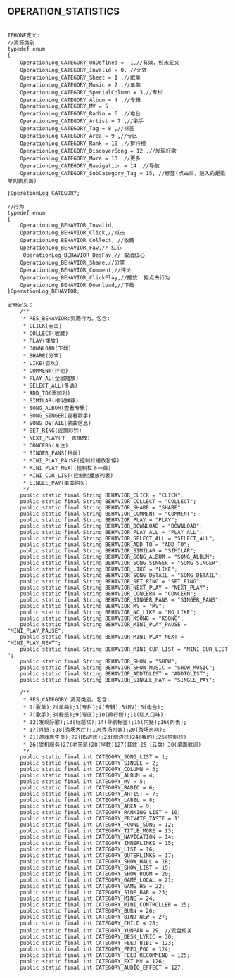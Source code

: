 ## OPERATION_STATISTICS

<pre><code>
IPHONE定义:
//资源类别
typedef enum
{
    OperationLog_CATEGORY_UnDefined = -1,//有效，但未定义
    OperationLog_CATEGORY_Invalid = 0, //无效
    OperationLog_CATEGORY_Sheet = 1 ,//歌单
    OperationLog_CATEGORY_Music = 2 ,//单曲
    OperationLog_CATEGORY_SpecialColumn = 3,//专栏
    OperationLog_CATEGORY_Album = 4 ,//专辑
    OperationLog_CATEGORY_MV = 5 ,
    OperationLog_CATEGORY_Radio = 6 ,//电台
    OperationLog_CATEGORY_Artist = 7 ,//歌手
    OperationLog_CATEGORY_Tag = 8 ,//标签
    OperationLog_CATEGORY_Area = 9 ,//专区
    OperationLog_CATEGORY_Rank = 10 ,//排行榜
    OperationLog_CATEGORY_DiscoverSong = 12 ,//发现好歌
    OperationLog_CATEGORY_More = 13 ,//更多
    OperationLog_CATEGORY_Navigation = 14 ,//导航
    OperationLog_CATEGORY_SubCategory_Tag = 15, //标签(点击后，进入的是歌单列表页面)
    
}OperationLog_CATEGORY;

//行为
typedef enum
{
    OperationLog_BEHAVIOR_Invalid,
    OperationLog_BEHAVIOR_Click,//点击
    OperationLog_BEHAVIOR_Collect, //收藏
    OperationLog_BEHAVIOR_Fav,// 红心
     OperationLog_BEHAVIOR_DesFav,// 取消红心
    OperationLog_BEHAVIOR_Share,//分享
    OperationLog_BEHAVIOR_Comment,//评论
    OperationLog_BEHAVIOR_ClickPlay,//播放  指点击行为
    OperationLog_BEHAVIOR_Download,//下载
}OperationLog_BEHAVIOR;

安卓定义：
    /**
     * RES_BEHAVIOR:资源行为。包含:
     * CLICK(点击)
     * COLLECT(收藏)
     * PLAY(播放)
     * DOWNLOAD(下载)
     * SHARE(分享)
     * LIKE(喜欢)
     * COMMENT(评论)
     * PLAY_AL(全部播放)
     * SELECT_ALL(多选)
     * ADD_TO(添加到)
     * SIMILAR(相似推荐)
     * SONG_ALBUM(查看专辑)
     * SONG_SINGER(查看歌手)
     * SONG_DETAIL(歌曲信息)
     * SET_RING(设置彩铃)
     * NEXT_PLAY(下一首播放)
     * CONCERN(关注)
     * SINGER_FANS(粉丝)
     * MINI_PLAY_PAUSE(控制栏播放暂停)
     * MINI_PLAY_NEXT(控制栏下一首)
     * MINI_CUR_LIST(控制栏播放列表)
     * SINGLE_PAY(单曲购买)
     */
    public static final String BEHAVIOR_CLICK = "CLICK";
    public static final String BEHAVIOR_COLLECT = "COLLECT";
    public static final String BEHAVIOR_SHARE = "SHARE";
    public static final String BEHAVIOR_COMMENT = "COMMENT";
    public static final String BEHAVIOR_PLAY = "PLAY";
    public static final String BEHAVIOR_DOWNLOAD = "DOWNLOAD";
    public static final String BEHAVIOR_PLAY_ALL = "PLAY_ALL";
    public static final String BEHAVIOR_SELECT_ALL = "SELECT_ALL";
    public static final String BEHAVIOR_ADD_TO = "ADD_TO";
    public static final String BEHAVIOR_SIMILAR = "SIMILAR";
    public static final String BEHAVIOR_SONG_ALBUM = "SONG_ALBUM";
    public static final String BEHAVIOR_SONG_SINGER = "SONG_SINGER";
    public static final String BEHAVIOR_LIKE = "LIKE";
    public static final String BEHAVIOR_SONG_DETAIL = "SONG_DETAIL";
    public static final String BEHAVIOR_SET_RING = "SET_RING";
    public static final String BEHAVIOR_NEXT_PLAY = "NEXT_PLAY";
    public static final String BEHAVIOR_CONCERN = "CONCERN";
    public static final String BEHAVIOR_SINGER_FANS = "SINGER_FANS";
    public static final String BEHAVIOR_MV = "MV";
    public static final String BEHAVIOR_NO_LIKE = "NO_LIKE";
    public static final String BEHAVIOR_KSONG = "KSONG";
    public static final String BEHAVIOR_MINI_PLAY_PAUSE = "MINI_PLAY_PAUSE";
    public static final String BEHAVIOR_MINI_PLAY_NEXT = "MINI_PLAY_NEXT";
    public static final String BEHAVIOR_MINI_CUR_LIST = "MINI_CUR_LIST ";
    public static final String BEHAVIOR_SHOW = "SHOW";
    public static final String BEHAVIOR_SHOW_MUSIC = "SHOW_MUSIC";
    public static final String BEHAVIOR_ADDTOLIST = "ADDTOLIST";
    public static final String BEHAVIOR_SINGLE_PAY = "SINGLE_PAY";

    /**
     * RES_CATEGORY:资源类别。包含:
     * 1(歌单);2(单曲);3(专栏);4(专辑);5(MV);6(电台);
     * 7(歌手);8(标签);9(专区);10(排行榜);11(私人口味);
     * 12(发现好歌);13(标题栏);14(导航标签);15(内链);16(列表);
     * 17(外链);18(秀场大厅);19(秀场列表);20(秀场房间);
     * 21(游戏原生页);22(H5游戏);23(侧边栏)24(我的);25(控制栏)
     * 26(煲机服务)27(老带新)28(早教)127(音效)29（云盘）30(桌面歌词)
     */
    public static final int CATEGORY_SONG_LIST = 1;
    public static final int CATEGORY_SINGLE = 2;
    public static final int CATEGORY_COLUMN = 3;
    public static final int CATEGORY_ALBUM = 4;
    public static final int CATEGORY_MV = 5;
    public static final int CATEGORY_RADIO = 6;
    public static final int CATEGORY_ARTIST = 7;
    public static final int CATEGORY_LABEL = 8;
    public static final int CATEGORY_AREA = 9;
    public static final int CATEGORY_RANKING_LIST = 10;
    public static final int CATEGORY_PRIVATE_TASTE = 11;
    public static final int CATEGORY_FOUND_SONG = 12;
    public static final int CATEGORY_TITLE_MORE = 13;
    public static final int CATEGORY_NAVIGATION = 14;
    public static final int CATEGORY_INNERLINKS = 15;
    public static final int CATEGORY_LIST = 16;
    public static final int CATEGORY_OUTERLINKS = 17;
    public static final int CATEGORY_SHOW_HALL = 18;
    public static final int CATEGORY_SHOW_LIST = 19;
    public static final int CATEGORY_SHOW_ROOM = 20;
    public static final int CATEGORY_GAME_LOCAL = 21;
    public static final int CATEGORY_GAME_H5 = 22;
    public static final int CATEGORY_SIDE_BAR = 23;
    public static final int CATEGORY_MINE = 24;
    public static final int CATEGORY_MINI_CONTROLLER = 25;
    public static final int CATEGORY_BURN = 26;
    public static final int CATEGORY_BIND_NEW = 27;
    public static final int CATEGORY_CHILD = 28;
    public static final int CATEGORY_YUNPAN = 29; //云盘相关
    public static final int CATEGORY_DESK_LYRIC = 30;
    public static final int CATEGORY_FEED_BIBI = 123;
    public static final int CATEGORY_FEED_PGC = 124;
    public static final int CATEGORY_FEED_RECOMMEND = 125;
    public static final int CATEGORY_EXT_MV = 126;
    public static final int CATEGORY_AUDIO_EFFECT = 127;
</code></pre>
